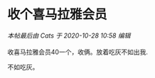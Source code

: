 # 收个喜马拉雅会员


<i class="pstatus"> 本帖最后由 Cats 于 2020-10-28 10:58 编辑 </i><br />
<br />
收喜马拉雅会员40一个，收俩。放着吃灰不如出我.<img src="static/image/smiley/default/lol.gif" smilieid="12" border="0" alt="" /> <br />


不如吃灰。
